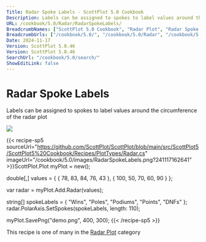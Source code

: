 ```yaml
---
Title: Radar Spoke Labels - ScottPlot 5.0 Cookbook
Description: Labels can be assigned to spokes to label values around the circumference of the radar plot
URL: /cookbook/5.0/Radar/RadarSpokeLabels/
BreadcrumbNames: ["ScottPlot 5.0 Cookbook", "Radar Plot", "Radar Spoke Labels"]
BreadcrumbUrls: ["/cookbook/5.0/", "/cookbook/5.0/Radar", "/cookbook/5.0/Radar/RadarSpokeLabels"]
Date: 2024-11-17
Version: ScottPlot 5.0.46
Version: ScottPlot 5.0.46
SearchUrl: "/cookbook/5.0/search/"
ShowEditLink: false
---
```



<div class='d-flex align-items-center mt-5'>
<h1 class='me-2 text-dark my-0 border-0'>Radar Spoke Labels</h1>
</div>

Labels can be assigned to spokes to label values around the circumference of the radar plot

[![](/cookbook/5.0/images/RadarSpokeLabels.png?241117162641)](/cookbook/5.0/images/RadarSpokeLabels.png?241117162641)

{{< recipe-sp5 sourceUrl="https://github.com/ScottPlot/ScottPlot/blob/main/src/ScottPlot5/ScottPlot5%20Cookbook/Recipes/PlotTypes/Radar.cs" imageUrl="/cookbook/5.0/images/RadarSpokeLabels.png?241117162641" >}}ScottPlot.Plot myPlot = new();

double[,] values = {
    { 78,  83, 84, 76, 43 },
    { 100, 50, 70, 60, 90 }
};

var radar = myPlot.Add.Radar(values);

string[] spokeLabels = { "Wins", "Poles", "Podiums", "Points", "DNFs" };
radar.PolarAxis.SetSpokes(spokeLabels, length: 110);

myPlot.SavePng("demo.png", 400, 300);
{{< /recipe-sp5 >}}

<div class='my-5 text-center'>This recipe is one of many in the <a href='/cookbook/5.0/Radar'>Radar Plot</a> category</div>



